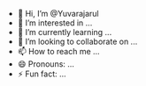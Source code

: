 - 👋 Hi, I’m @Yuvarajarul
- 👀 I’m interested in ...
- 🌱 I’m currently learning ...
- 💞️ I’m looking to collaborate on ...
- 📫 How to reach me ...
- 😄 Pronouns: ...
- ⚡ Fun fact: ...

<!---
Yuvarajarul/Yuvarajarul is a ✨ special ✨ repository because its `README.md` (this file) appears on your GitHub profile.
You can click the Preview link to take a look at your changes.
--->
